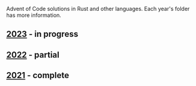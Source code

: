 Advent of Code solutions in Rust and other languages. Each year's folder has more information.

## [2023](/2023) - in progress

## [2022](/2022) - partial

## [2021](/2021) - complete
